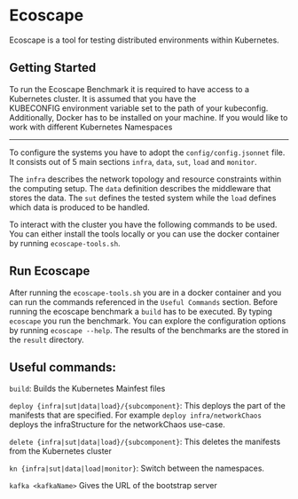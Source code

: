 # Ecoscape

Ecoscape is a tool for testing distributed environments within Kubernetes.

## Getting Started
To run the Ecoscape Benchmark it is required to have access to a Kubernetes cluster. It is assumed that you have the  
KUBECONFIG environment variable set to the path of your kubeconfig. Additionally, Docker has to be installed on your machine.
If you would like to work with different Kubernetes Namespaces

---

To configure the systems you have to adopt the `config/config.jsonnet` file.
It consists out of 5 main sections `infra`, `data`, `sut`, `load` and `monitor`.

The `infra` describes the network topology and resource constraints within the computing setup.
The `data` definition describes the middleware that stores the data.
The `sut` defines the tested system while the `load` defines which data is produced to be handled.

To interact with the cluster you have the following commands to be used. You can either install the tools locally 
or you can use the docker container by running `ecoscape-tools.sh`.

## Run Ecoscape
After running the `ecoscape-tools.sh` you are in a docker container and you can run the commands referenced in the 
`Useful Commands` section. 
Before running the ecoscape benchmark a `build` has to be executed. By typing `ecoscape` you run the benchmark.
You can explore the configuration options by running `ecoscape --help`.
The results of the benchmarks are the stored in the `result` directory.

## Useful commands:
`build`: Builds the Kubernetes Mainfest files

`deploy {infra|sut|data|load}/{subcomponent}`: This deploys the part of the manifests that are specified. 
For example `deploy infra/networkChaos` deploys the infraStructure for the networkChaos use-case.

`delete {infra|sut|data|load}/{subcomponent}`: This deletes the manifests from the Kubernetes cluster

`kn {infra|sut|data|load|monitor}`: Switch between the namespaces.

`kafka <kafkaName>` Gives the URL of the bootstrap server
